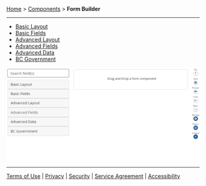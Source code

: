 [Home](index) > [Components](Components) > **Form Builder** 
***

- [Basic Layout](Basic-Layout) 
- [Basic Fields](Basic-Fields) 
- [Advanced Layout](Advanced-Layout) 
- [Advanced Fields](Advanced-Fields) 
- [Advanced Data](Advanced-Data)
- [BC Government](BC-Government)

![](images/form_builder_components.png)

***
[Terms of Use](Terms-of-Use) | [Privacy](Privacy) | [Security](Security) | [Service Agreement](Service-Agreement) | [Accessibility](Accessibility)